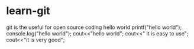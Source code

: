 # learn-git
git is the useful for open source coding
hello world
printf("hello world");
console.log("hello world");
cout<<"hello world";
cout<<" it is easy to use";
cout<<"it is very good";
